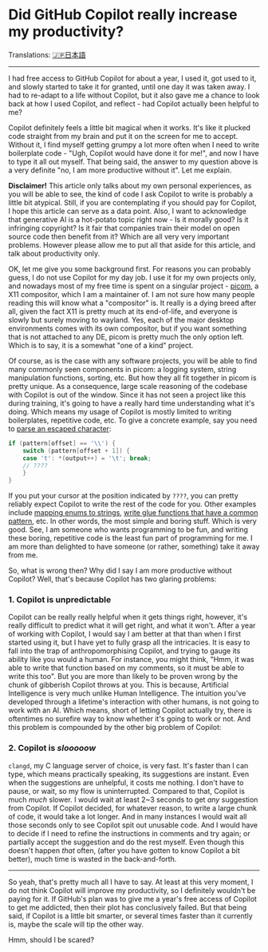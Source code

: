 # Did GitHub Copilot really increase my productivity?

Translations: [🇯🇵日本語](https://www.kaitoy.xyz/2024/06/24/is-copilot-good/)
* * *

I had free access to GitHub Copilot for about a year, I used it, got used to it, and slowly started to take it for granted, until one day it was taken away. I had to re-adapt to a life without Copilot, but it also gave me a chance to look back at how I used Copilot, and reflect - had Copilot actually been helpful to me?

Copilot definitely feels a little bit magical when it works. It's like it plucked code straight from my brain and put it on the screen for me to accept. Without it, I find myself getting grumpy a lot more often when I need to write boilerplate code - "Ugh, Copilot would have done it for me!", and now I have to type it all out myself. That being said, the answer to my question above is a very definite "no, I am more productive without it". Let me explain.

**Disclaimer!** This article only talks about my own personal experiences, as you will be able to see, the kind of code I ask Copilot to write is probably a little bit atypical. Still, if you are contemplating if you should pay for Copilot, I hope this article can serve as a data point. Also, I want to acknowledge that generative AI is a hot-potato topic right now - Is it morally good? Is it infringing copyright? Is it fair that companies train their model on open source code then benefit from it? Which are all very very important problems. However please allow me to put all that aside for this article, and talk about productivity only.

OK, let me give you some background first. For reasons you can probably guess, I do not use Copilot for my day job. I use it for my own projects only, and nowadays most of my free time is spent on a singular project - [picom](https://github.com/yshui/picom), a X11 compositor, which I am a maintainer of. I am not sure how many people reading this will know what a "compositor" is. It really is a dying breed after all, given the fact X11 is pretty much at its end-of-life, and everyone is slowly but surely moving to wayland. Yes, each of the major desktop environments comes with its own compositor, but if you want something that is not attached to any DE, picom is pretty much the only option left. Which is to say, it is a somewhat "one of a kind" project.

Of course, as is the case with any software projects, you will be able to find many commonly seen components in picom: a logging system, string manipulation functions, sorting, etc. But how they all fit together in picom is pretty unique. As a consequence, large scale reasoning of the codebase with Copilot is out of the window. Since it has not seen a project like this during training, it's going to have a really hard time understanding what it's doing. Which means my usage of Copilot is mostly limited to writing boilerplates, repetitive code, etc. To give a concrete example, say you need to [parse an escaped character](https://github.com/yshui/picom/blob/311225be4d9187cbadf7388af87946d9fa62a924/src/c2.c#L1044):

```c
if (pattern[offset] == '\\') {
	switch (pattern[offset + 1]) {
	case 't': *(output++) = '\t'; break;
	// ????
	}
}
```

If you put your cursor at the position indicated by `????`, you can pretty reliably expect Copilot to write the rest of the code for you. Other examples include [mapping enums to strings](https://github.com/yshui/picom/blob/311225be4d9187cbadf7388af87946d9fa62a924/src/c2.c#L238), [write glue functions that have a common pattern](https://github.com/yshui/picom/blob/311225be4d9187cbadf7388af87946d9fa62a924/src/dbus.c#L1421), etc. In other words, the most simple and boring stuff. Which is very good. See, I am someone who wants programming to be fun, and writing these boring, repetitive code is the least fun part of programming for me. I am more than delighted to have someone (or rather, something) take it away from me. 

So, what is wrong then? Why did I say I am more productive without Copilot? Well, that's because Copilot has two glaring problems:

### **1. Copilot is unpredictable**
Copilot can be really really helpful when it gets things right, however, it's really difficult to predict what it will get right, and what it won't. After a year of working with Copilot, I would say I am better at that than when I first started using it, but I have yet to fully grasp all the intricacies. It is easy to fall into the trap of anthropomorphising Copilot, and trying to gauge its ability like you would a human. For instance, you might think, "Hmm, it was able to write that function based on my comments, so it must be able to write this too". But you are more than likely to be proven wrong by the chunk of gibberish Copilot throws at you. This is because, Artificial Intelligence is very much unlike Human Intelligence. The intuition you've developed through a lifetime's interaction with other humans, is not going to work with an AI. Which means, short of letting Copilot actually try, there is oftentimes no surefire way to know whether it's going to work or not. And this problem is compounded by the other big problem of Copilot:

### **2. Copilot is _slooooow_**
`clangd`, my C language server of choice, is very fast. It's faster than I can type, which means practically speaking, its suggestions are instant. Even when the suggestions are unhelpful, it costs me nothing. I don't have to pause, or wait, so my flow is uninterrupted. Compared to that, Copilot is much _much_ slower. I would wait at least 2~3 seconds to get _any_ suggestion from Copilot. If Copilot decided, for whatever reason, to write a large chunk of code, it would take a lot longer. And in many instances I would wait all those seconds only to see Copilot spit out unusable code. And I would have to decide if I need to refine the instructions in comments and try again; or partially accept the suggestion and do the rest myself. Even though this doesn't happen _that_ often, (after you have gotten to know Copilot a bit better), much time is wasted in the back-and-forth.

* * *
So yeah, that's pretty much all I have to say. At least at this very moment, I do not think Copilot will improve my productivity, so I definitely wouldn't be paying for it. If GitHub's plan was to give me a year's free access of Copilot to get me addicted, then their plot has conclusively failed. But that being said, if Copilot is a little bit smarter, or several times faster than it currently is, maybe the scale will tip the other way. 

Hmm, should I be scared? 
